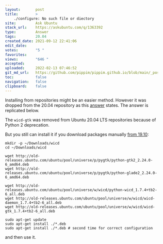 ```yaml
---
layout:       post
title:        >
    ./configure: No such file or diectory
site:         Ask Ubuntu
stack_url:    https://askubuntu.com/q/1363392
type:         Answer
tags:         20.04
created_date: 2021-09-12 22:41:06
edit_date:    
votes:        "5 "
favorites:    
views:        "646 "
accepted:     
uploaded:     2022-02-13 07:46:52
git_md_url:   https://github.com/pippim/pippim.github.io/blob/main/_posts/2021/2021-09-12-._configure_-No-such-file-or-diectory.md
toc:          false
navigation:   false
clipboard:    false
---
```


Installing from repositories might be an easier method. However it was dropped from the 20.04 repository as this [answer][1] states. The answer is replicated below.

The `wicd-gtk` was removed from Ubuntu 20.04 LTS repositories because of Python 2 deprecation.

But you still can install it if you download packages manually [from 19.10](https://packages.ubuntu.com/eoan/wicd-gtk):

``` 
mkdir -p ~/Downloads/wicd
cd ~/Downloads/wicd

wget http://old-releases.ubuntu.com/ubuntu/pool/universe/p/pygtk/python-gtk2_2.24.0-6_amd64.deb
wget http://old-releases.ubuntu.com/ubuntu/pool/universe/p/pygtk/python-glade2_2.24.0-6_amd64.deb

wget http://old-releases.ubuntu.com/ubuntu/pool/universe/w/wicd/python-wicd_1.7.4+tb2-6_all.deb
wget http://old-releases.ubuntu.com/ubuntu/pool/universe/w/wicd/wicd-daemon_1.7.4+tb2-6_all.deb
wget http://old-releases.ubuntu.com/ubuntu/pool/universe/w/wicd/wicd-gtk_1.7.4+tb2-6_all.deb

sudo apt-get update
sudo apt-get install ./*.deb
sudo apt-get install ./*.deb # second time for correct configuration
```

and then use it.


  [1]: https://askubuntu.com/a/1240175/307523
